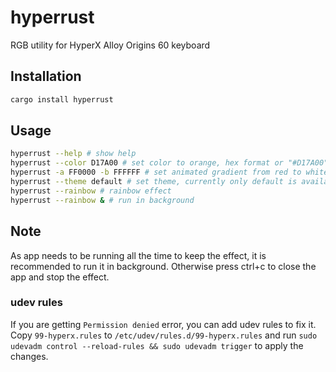 # hyperrust

RGB utility for HyperX Alloy Origins 60 keyboard

## Installation

```bash
cargo install hyperrust
```

## Usage

```bash
hyperrust --help # show help
hyperrust --color D17A00 # set color to orange, hex format or "#D17A00"
hyperrust -a FF0000 -b FFFFFF # set animated gradient from red to white
hyperrust --theme default # set theme, currently only default is available
hyperrust --rainbow # rainbow effect
hyperrust --rainbow & # run in background
```
## Note
As app needs to be running all the time to keep the effect, it is recommended to run it in background. Otherwise press ctrl+c to close the app and stop the effect.

### udev rules
If you are getting `Permission denied` error, you can add udev rules to fix it. Copy `99-hyperx.rules` to `/etc/udev/rules.d/99-hyperx.rules` and run `sudo udevadm control --reload-rules && sudo udevadm trigger` to apply the changes.
